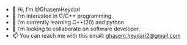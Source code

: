 - 👋 Hi, I’m @GhasemHeydari
- 👀 I’m interested in C/C++ programming.
- 🌱 I’m currently learning C++(20) and python
- 💞️ I’m looking to collaborate on software developer.
- 📫 You can reach me with this email: ghasem.heydari2@gmail.com

<!---
GhasemHeydari/GhasemHeydari is a ✨ special ✨ repository because its `README.md` (this file) appears on your GitHub profile.
You can click the Preview link to take a look at your changes.
--->
